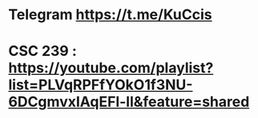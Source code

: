 # Telegram https://t.me/KuCcis
# CSC 239 : https://youtube.com/playlist?list=PLVqRPFfYOkO1f3NU-6DCgmvxIAqEFl-ll&feature=shared
